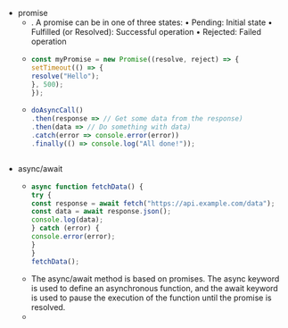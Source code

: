 - promise
  - . A promise can be in one of three states:
    • Pending: Initial state
    • Fulfilled (or Resolved): Successful operation
    • Rejected: Failed operation
  - ```javascript
    const myPromise = new Promise((resolve, reject) => {
    setTimeout(() => {
    resolve("Hello");
    }, 500);
    });
    ```
  - ```javascript
    doAsyncCall()
    .then(response => // Get some data from the response)
    .then(data => // Do something with data)
    .catch(error => console.error(error))
    .finally(() => console.log("All done!"));
  ```
- async/await
  - ```javascript
    async function fetchData() {
    try {
    const response = await fetch("https://api.example.com/data");
    const data = await response.json();
    console.log(data);
    } catch (error) {
    console.error(error);
    }
    }
    fetchData();
    ```
  - The async/await method is based on promises. The async keyword is used to define an asynchronous function, and the await keyword is used to pause the execution of the function until the promise is resolved.
  - 